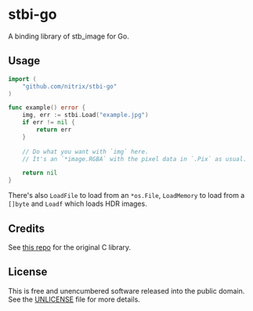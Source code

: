 # stbi-go

A binding library of stb_image for Go.

## Usage

```go
import (
	"github.com/nitrix/stbi-go"
)

func example() error {
	img, err := stbi.Load("example.jpg")
	if err != nil {
        return err
	}
	
    // Do what you want with `img` here.
    // It's an `*image.RGBA` with the pixel data in `.Pix` as usual.

    return nil
}
```

There's also `LoadFile` to load from an `*os.File`, `LoadMemory` to load from a `[]byte` and `Loadf` which loads HDR images.

## Credits

See [this repo](https://github.com/nothings/stb) for the original C library.

## License

This is free and unencumbered software released into the public domain. See the [UNLICENSE](UNLICENSE) file for more details.